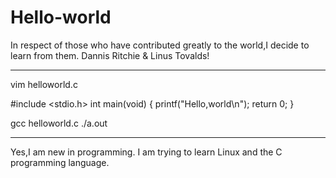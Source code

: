 # Hello-world
In respect of those who have contributed greatly to the world,I decide to learn from them.
Dannis Ritchie & Linus Tovalds!
******************************
vim helloworld.c

#include <stdio.h>
int main(void)
{
  printf("Hello,world\n");
  return 0;
}

gcc helloworld.c
./a.out
******************************
Yes,I am new in programming.
I am trying to learn Linux and the C programming language.
